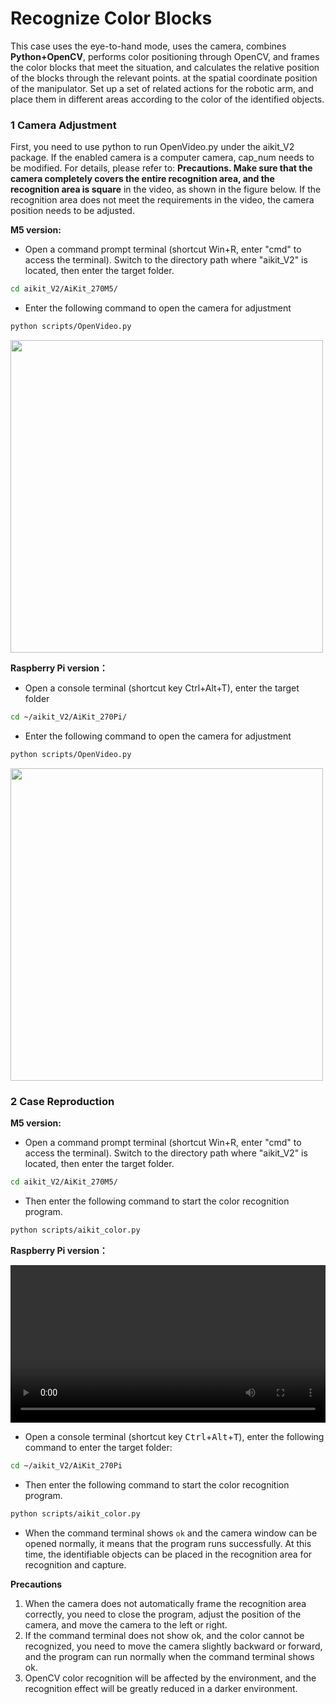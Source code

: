 
# Recognize Color Blocks

This case uses the eye-to-hand mode, uses the camera, combines **Python+OpenCV**, performs color positioning through OpenCV, and frames the color blocks that meet the situation, and calculates the relative position of the blocks through the relevant points. at the spatial coordinate position of the manipulator. Set up a set of related actions for the robotic arm, and place them in different areas according to the color of the identified objects.


### **1 Camera Adjustment**

 First, you need to use python to run OpenVideo.py under the aikit_V2 package. If the enabled camera is a computer camera, cap_num needs to be modified. For details, please refer to: **Precautions. Make sure that the camera completely covers the entire recognition area, and the recognition area is square** in the video, as shown in the figure below. If the recognition area does not meet the requirements in the video, the camera position needs to be adjusted.

**M5 version:**

* Open a command prompt terminal (shortcut Win+R, enter "cmd" to access the terminal). Switch to the directory path where "aikit_V2" is located, then enter the target folder.

```bash
cd aikit_V2/AiKit_270M5/
```

* Enter the following command to open the camera for adjustment

```bash
python scripts/OpenVideo.py
```

<img src =../../../resourse/13-AdvancedKit/AiKitV2.0/color-1.png
width ="500"  align = "center">

**Raspberry Pi version：**

 * Open a console terminal (shortcut key Ctrl+Alt+T), enter the target folder

```bash
cd ~/aikit_V2/AiKit_270Pi/
```

* Enter the following command to open the camera for adjustment

```bash
python scripts/OpenVideo.py
```

<img src =../../../resourse/13-AdvancedKit/AiKitV2.0/color-1.png
width ="500"  align = "center">

### **2 Case Reproduction**

**M5 version:**

* Open a command prompt terminal (shortcut Win+R, enter "cmd" to access the terminal). Switch to the directory path where "aikit_V2" is located, then enter the target folder.

```bash
cd aikit_V2/AiKit_270M5/
```

- Then enter the following command to start the color recognition program.

```bash
python scripts/aikit_color.py
```

**Raspberry Pi version：**

<video id="my-video" class="video-js" controls preload="auto" width="100%" data-setup='{"aspectRatio":"16:9"}'>
  <source src="../../../resourse/13-AdvancedKit/AiKitV2.0/aikit_270pi_color.mp4" type='video/mp4' >
</video>

- Open a console terminal (shortcut key <kbd>Ctrl</kbd>+<kbd>Alt</kbd>+<kbd>T</kbd>), enter the following command to enter the target folder:

```bash
cd ~/aikit_V2/AiKit_270Pi
```

- Then enter the following command to start the color recognition program.

```bash
python scripts/aikit_color.py
```

- When the command terminal shows `ok` and the camera window can be opened normally, it means that the program runs successfully. At this time, the identifiable objects can be placed in the recognition area for recognition and capture.

**Precautions**

1. When the camera does not automatically frame the recognition area correctly, you need to close the program, adjust the position of the camera, and move the camera to the left or right.
2. If the command terminal does not show ok, and the color cannot be recognized, you need to move the camera slightly backward or forward, and the program can run normally when the command terminal shows ok.
3. OpenCV color recognition will be affected by the environment, and the recognition effect will be greatly reduced in a darker environment.
